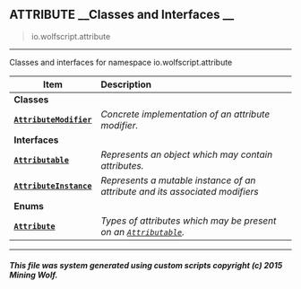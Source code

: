 ## ATTRIBUTE __Classes and Interfaces __

>io.wolfscript.attribute

---

Classes and interfaces for namespace io.wolfscript.attribute

Item | Description   
--- | :--- 
__Classes__|
__[`AttributeModifier`](AttributeModifier.md)__ | _Concrete implementation of an attribute modifier._ 
__Interfaces__|
__[`Attributable`](Attributable.md)__ | _Represents an object which may contain attributes._ 
__[`AttributeInstance`](AttributeInstance.md)__ | _Represents a mutable instance of an attribute and its associated modifiers_ 
__Enums__|
__[`Attribute`](Attribute.md)__ | _Types of attributes which may be present on an [`Attributable`](Attributable.md)._ 



---



##### This file was system generated using custom scripts copyright (c) 2015 Mining Wolf.
	


